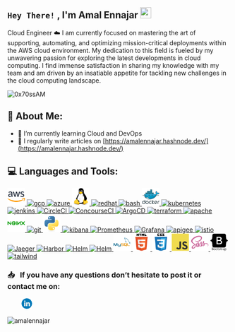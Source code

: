 ## `Hey There!` , I'm Amal Ennajar <img src="https://github.com/TheDudeThatCode/TheDudeThatCode/blob/master/Assets/Hi.gif" width="25" height="25"></img>

<p>Cloud Engineer ☁️ I am currently focused on mastering the art of supporting, automating, and optimizing mission-critical deployments within the AWS cloud environment. My dedication to this field is fueled by my unwavering passion for exploring the latest developments in cloud computing. I find immense satisfaction in sharing my knowledge with my team and am driven by an insatiable appetite for tackling new challenges in the cloud computing landscape.</p>
<p align="left"> <img src="https://komarev.com/ghpvc/?username=omarmfathy219&label=Profile%20views&color=0e75b6&style=flat" alt="0x70ssAM"/> </p>

## 💫 About Me:
- 🌱 I’m currently learning Cloud and DevOps
- 📝 I regularly write articles on [https://amalennajar.hashnode.dev/](https://amalennajar.hashnode.dev/)


## 💻 Languages and Tools:
<p align="left"> <a href="https://aws.amazon.com" target="_blank" rel="noreferrer"  title="AWS">
      <img
        src="https://raw.githubusercontent.com/devicons/devicon/master/icons/amazonwebservices/amazonwebservices-original-wordmark.svg"
        alt="AWS"
        width="40"
        height="40"
      />
    </a>
        <a href="https://cloud.google.com/" target="_blank" rel="noreferrer"  title="gcp">
      <img
        src="https://www.vectorlogo.zone/logos/google_cloud/google_cloud-icon.svg"
        alt="gcp"
        width="40"
        height="40"
      />
    </a>
        <a href="https://azure.microsoft.com/en-in/" target="_blank" rel="noreferrer"  title="azure">
      <img
        src="https://www.vectorlogo.zone/logos/microsoft_azure/microsoft_azure-icon.svg"
        alt="azure"
        width="40"
        height="40"
      />
    </a>
    <a href="https://www.linux.org" target="_blank" rel="noreferrer"  title="linux">
      <img
        src="https://raw.githubusercontent.com/devicons/devicon/master/icons/linux/linux-original.svg"
        alt="linux"
        width="40"
        height="40"
      />
    </a>
    <a href="https://www.redhat.com" target="_blank" rel="noreferrer"  title="RedHat">
      <img
        src="https://www.vectorlogo.zone/logos/redhat/redhat-icon.svg"
        alt="redhat"
        width="40"
        height="40"
      />
    </a>
    <a href="https://www.gnu.org/software/bash/" target="_blank" rel="noreferrer"  title="bash">
      <img
        src="https://www.vectorlogo.zone/logos/gnu_bash/gnu_bash-icon.svg"
        alt="bash"
        width="40"
        height="40"
      />
    </a>
    <a href="https://www.docker.com"
      target="_blank"
      rel="noreferrer"  title="docker"
    >
      <img
        src="https://raw.githubusercontent.com/devicons/devicon/master/icons/docker/docker-original-wordmark.svg"
        alt="docker"
        width="40"
        height="40"
      />
    </a>
    <a href="https://kubernetes.io" target="_blank" rel="noreferrer"  title="kubernetes">
      <img
        src="https://www.vectorlogo.zone/logos/kubernetes/kubernetes-icon.svg"
        alt="kubernetes"
        width="40"
        height="40"
      />
      <a href="https://www.jenkins.io" target="_blank" rel="noreferrer"  title="jenkins">
      <img
        src="https://www.vectorlogo.zone/logos/jenkins/jenkins-icon.svg"
        alt="jenkins"
        width="40"
        height="40"
      />
    </a>
        <a href="https://circleci.com" target="_blank" rel="noreferrer"  title="CircleCI">
      <img
        src="https://www.vectorlogo.zone/logos/circleci/circleci-icon.svg"
        alt="CircleCI"
        width="40"
        height="40"
      />
    </a>
        <a href="https://concourse-ci.org" target="_blank" rel="noreferrer"  title="ConcourseCI">
      <img
        src="https://www.vectorlogo.zone/logos/concourse-ci/concourse-ci-icon.svg"
        alt="ConcourseCI"
        width="40"
        height="40"
      />
    </a>
        <a href="https://argoproj.github.io" target="_blank" rel="noreferrer"  title="ArgoCD">
      <img
        src="https://www.vectorlogo.zone/logos/argoprojio/argoprojio-icon.svg"
        alt="ArgoCD"
        width="40"
        height="40"
      />
    </a>
        </a>
        <a href="https://www.terraform.io/" target="_blank" rel="noreferrer"  title="Terraform">
      <img
        src="https://www.vectorlogo.zone/logos/terraformio/terraformio-icon.svg"
        alt="terraform"
        width="40"
        height="40"
      />
    </a>
    <a href="https://httpd.apache.org/" target="_blank" rel="noreferrer"  title="Apache">
      <img
        src="https://www.vectorlogo.zone/logos/apache/apache-icon.svg"
        alt="apache"
        width="40"
        height="40"
      />
    </a>
    <a href="https://www.nginx.com" target="_blank" rel="noreferrer"  title="Nginx">
      <img
        src="https://raw.githubusercontent.com/devicons/devicon/master/icons/nginx/nginx-original.svg"
        alt="nginx"
        width="40"
        height="40"
      />
    </a>
    <a href="https://git-scm.com" target="_blank" rel="noreferrer"  title="git">
      <img
        src="https://www.vectorlogo.zone/logos/git-scm/git-scm-icon.svg"
        alt="git"
        width="40"
        height="40"
      />
    </a>
      <a href="https://www.python.org" target="_blank" rel="noreferrer"  title="python">
      <img
        src="https://raw.githubusercontent.com/devicons/devicon/master/icons/python/python-original.svg"
        alt="python"
        width="40"
        height="40"
      />
    </a>
      <a href="https://www.elastic.co/kibana" target="_blank" rel="noreferrer"  title="kibana">
      <img
        src="https://www.vectorlogo.zone/logos/elasticco_kibana/elasticco_kibana-icon.svg"
        alt="kibana"
        width="40"
        height="40"
      />
    </a>
    </a>
      <a href="https://prometheus.io/" target="_blank" rel="noreferrer"  title="Prometheus">
      <img
        src="https://www.vectorlogo.zone/logos/prometheusio/prometheusio-icon.svg"
        alt="Prometheus"
        width="40"
        height="40"
      />
    </a>
    </a>
      <a href="https://grafana.com" target="_blank" rel="noreferrer"  title="Grafana">
      <img
        src="https://www.vectorlogo.zone/logos/grafana/grafana-icon.svg"
        alt="Grafana"
        width="40"
        height="40"
      />
    </a>
      <a href="https://cloud.google.com/apigee" target="_blank" rel="noreferrer"  title="apigee">
      <img
        src="https://www.vectorlogo.zone/logos/apigee/apigee-ar21.svg"
        alt="apigee"
        width="40"
        height="40"
      />
    </a>
        <a href="https://istio.io/" target="_blank" rel="noreferrer"  title="istio">
      <img
        src="https://www.vectorlogo.zone/logos/istioio/istioio-icon.svg"
        alt="istio"
        width="40"
        height="40"
      />
    </a>
    </a>
        <a href="https://www.jaegertracing.io" target="_blank" rel="noreferrer"  title="Jaeger">
      <img
        src="https://www.vectorlogo.zone/logos/jaegertracingio/jaegertracingio-icon.svg"
        alt="Jaeger"
        width="40"
        height="40"
      />
    </a>
    </a>
        <a href="https://goharbor.io" target="_blank" rel="noreferrer"  title="Harbor">
      <img
        src="https://www.vectorlogo.zone/logos/goharborio/goharborio-icon.svg"
        alt="Harbor"
        width="40"
        height="40"
      />
    </a>
        </a>
        <a href="https://helm.sh" target="_blank" rel="noreferrer"  title="Helm">
      <img
        src="https://www.vectorlogo.zone/logos/helmsh/helmsh-icon.svg"
        alt="Helm"
        width="40"
        height="40"
      />
    </a>
        <a href="https://redis.io" target="_blank" rel="noreferrer"  title="Redis">
      <img
        src="https://www.vectorlogo.zone/logos/redis/redis-icon.svg"
        alt="Helm"
        width="40"
        height="40"
      />
    </a>
    <a href="https://www.mysql.com/" target="_blank" rel="noreferrer"  title="mysql">
      <img
        src="https://raw.githubusercontent.com/devicons/devicon/master/icons/mysql/mysql-original-wordmark.svg"
        alt="mysql"
        width="40"
        height="40"
      />
    </a>
   <a href="https://www.w3.org/html/" target="_blank" rel="noreferrer"  title="HTML5">
      <img
        src="https://raw.githubusercontent.com/devicons/devicon/master/icons/html5/html5-original-wordmark.svg"
        alt="html"
        width="40"
        height="40"
      />
    </a>
    <a href="https://www.w3.org/Style/CSS" target="_blank" rel="noreferrer"  title="css">
      <img
        src="https://raw.githubusercontent.com/devicons/devicon/master/icons/css3/css3-original-wordmark.svg"
        alt="css"
        width="40"
        height="40"
      />
    </a>
    <a href="hhttps://www.javascript.com/" target="_blank" rel="noreferrer"  title="JavaScript">
      <img
        src="https://raw.githubusercontent.com/devicons/devicon/master/icons/javascript/javascript-original.svg"
        alt="javascript"
        width="40"
        height="40"
      />
    </a>
   <a href="https://sass-lang.com" target="_blank" rel="noreferrer"  title="sass">
      <img
        src="https://raw.githubusercontent.com/devicons/devicon/master/icons/sass/sass-original.svg"
        alt="sass"
        width="40"
        height="40"
      />
    </a>
    <a href="https://getbootstrap.com" target="_blank" rel="noreferrer"  title="bootstrap">
      <img
        src="https://raw.githubusercontent.com/devicons/devicon/master/icons/bootstrap/bootstrap-plain-wordmark.svg"
        alt="bootstrap"
        width="40"
        height="40"
      />
    </a> 
    <a href="https://tailwindcss.com/" target="_blank" rel="noreferrer"  title="tailwind">
      <img
        src="https://www.vectorlogo.zone/logos/tailwindcss/tailwindcss-icon.svg" 
        alt="tailwind"
        width="40"
        height="40"
      />
    </a>
    </p>

### 📥 &nbsp; If you have any questions don’t hesitate to post it or contact me on:
&nbsp;&nbsp;&nbsp;&nbsp;&nbsp;&nbsp;&nbsp;&nbsp;[![LinkedIn](https://github.com/amalennajar/amalennajar/blob/main/linkedin.png)](https://www.linkedin.com/in/amal-najjar/)&nbsp; 
</p>
<p><img align="center" src="https://github-readme-stats.vercel.app/api/top-langs?username=amalennajar&show_icons=true&locale=en&layout=compact" alt="amalennajar" />
